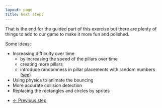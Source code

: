 ```yaml
---
layout: page
title: Next steps
---
```


That is the end for the guided part of this exercise but there are plenty of things to add to our game to make it more fun and polished.

Some ideas:
* Increasing difficulty over time 
  * by increasing the speed of the pillars over time
  * creating more pillars
  * introduce randomness in pillar placements with random numbers ([see](https://photonstorm.github.io/phaser3-docs/Phaser.Math.RandomDataGenerator.html))
* Using physics to animate the bouncing
* More accurate collision detection
* Replacing the rectangles and circles by sprites

<ul class="pager blog-pager">
    <li class="previous">
    <a href="{{ "workshops/w1/exercise/step_6" | relative_url }}" data-toggle="tooltip" data-placement="top" title="Previous Step">&larr; Previous step</a>
    </li>
</ul>